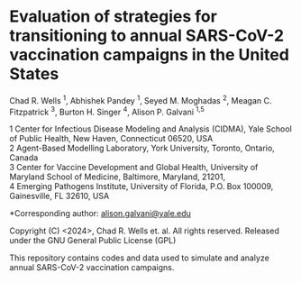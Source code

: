 # Evaluation of strategies for transitioning to annual SARS-CoV-2 vaccination campaigns in the United States
Chad R. Wells <sup>1</sup>, Abhishek Pandey <sup>1</sup>, Seyed M. Moghadas <sup>2</sup>, Meagan C. Fitzpatrick <sup>3</sup>, Burton H. Singer <sup>4</sup>, Alison P. Galvani <sup>1,5</sup>


1 Center for Infectious Disease Modeling and Analysis (CIDMA), Yale School of Public Health, New Haven, Connecticut 06520, USA <br /> 
2 Agent-Based Modelling Laboratory, York University, Toronto, Ontario, Canada <br /> 
3 Center for Vaccine Development and Global Health, University of Maryland School of Medicine, Baltimore, Maryland, 21201, <br /> 
4 Emerging Pathogens Institute, University of Florida, P.O. Box 100009, Gainesville, FL 32610, USA <br /> 

*Corresponding author: alison.galvani@yale.edu

Copyright (C) <2024>, Chad R. Wells et. al. All rights reserved. Released under the GNU General Public License (GPL)

This repository contains codes and data used to simulate and analyze annual SARS-CoV-2 vaccination campaigns.
